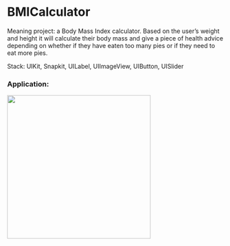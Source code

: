 # BMICalculator

Meaning project: a Body Mass Index calculator. Based on the user’s weight and height it will calculate their body mass and give a piece of health advice depending on whether if they have eaten too many pies or if they need to eat more pies.

Stack: UIKit, Snapkit, UILabel, UIImageView, UIButton, UISlider

### Application:
<img width="334" src="https://github.com/user-attachments/assets/17791324-2685-49d0-b2ab-78c5fd571028">






